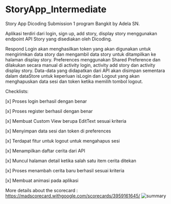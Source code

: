# StoryApp_Intermediate

Story App Dicoding Submission 1 program Bangkit by Adela SN.

Aplikasi terdiri dari login, sign up, add story, display story menggunakan endpoint API Story yang disediakan oleh Dicoding.

Respond Login akan menghasilkan token yang akan digunakan untuk mengirimkan data story dan mengambil data story untuk ditampilkan ke halaman display story.
Preferences menggunakan Shared Preference dan dilakukan secara manual di activity login, activity add story dan activity display story. Data-data yang
didapatkan dari API akan disimpan sementara dalam dataStore untuk keperluan isLogin dan Logout yang akan menghapuskan data sesi dan token ketika memilih
tombol logout.

Checklists:

[x] Proses login berhasil dengan benar

[x] Proses register berhasil dengan benar

[x] Membuat Custom View berupa EditText sesuai kriteria

[x] Menyimpan data sesi dan token di preferences

[x] Terdapat fitur untuk logout untuk mengahapus sesi

[x] Menampilkan daftar cerita dari API

[x] Muncul halaman detail ketika salah satu item cerita ditekan

[x] Proses menambah cerita baru berhasil sesuai kriteria

[x] Membuat animasi pada aplikasi

More details about the scorecard : https://madscorecard.withgoogle.com/scorecards/3959161645/
![summary](https://user-images.githubusercontent.com/80314714/176715375-9fd1dcfe-0119-48f4-9a4c-49772a2a4fd9.png)

